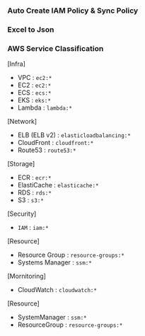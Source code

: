 ### Auto Create IAM Policy & Sync Policy

### Excel to Json 

### AWS Service Classification

[Infra]
- VPC : `ec2:*`
- EC2 : `ec2:*`
- ECS : `ecs:*`
- EKS : `eks:*`
- Lambda : `lambda:*`

[Network]
- ELB (ELB v2) : `elasticloadbalancing:*`
- CloudFront : `cloudfront:*`
- Route53 : `route53:*`

[Storage]
- ECR : `ecr:*`
- ElastiCache : `elasticache:*`
- RDS : `rds:*`
- S3 : `s3:*`

[Security]
- `IAM` : `iam:*`

[Resource]
- Resource Group : `resource-groups:*`
- Systems Manager : `ssm:*`

[Mornitoring]
- CloudWatch : `cloudwatch:*`

[Resource]
- SystemManager : `ssm:*`
- ResourceGroup : `resource-groups:*`
